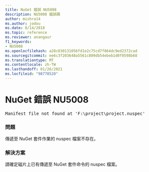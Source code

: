 ```yaml
---
title: NuGet 錯誤 NU5008
description: NU5008 錯誤碼
author: mishra14
ms.author: jodou
ms.date: 8/14/2018
ms.topic: reference
ms.reviewer: anangaur
f1_keywords:
- NU5008
ms.openlocfilehash: a28c830131056fd1e2c75cd7f864dc9ed2372cad
ms.sourcegitcommit: ee6c3f203648a5561c809db54ebeb1d0f0598b68
ms.translationtype: MT
ms.contentlocale: zh-TW
ms.lasthandoff: 01/26/2021
ms.locfileid: "98778520"
---
```

# <a name="nuget-error-nu5008"></a>NuGet 錯誤 NU5008
<pre>Manifest file not found at 'F:\project\project.nuspec'</pre>

### <a name="issue"></a>問題

傳遞至 NuGet 套件作業的 nuspec 檔案不存在。


### <a name="solution"></a>解決方案

請確定磁片上已有傳遞至 NuGet 套件命令的 nuspec 檔案。

